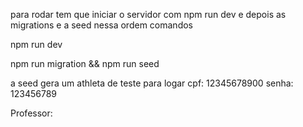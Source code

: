 para rodar tem que iniciar o servidor com npm run dev e depois as migrations e a seed nessa ordem
comandos

npm run dev 

npm run migration && npm run seed

a seed gera um athleta de teste para logar
cpf: 12345678900
senha: 123456789

Professor:
